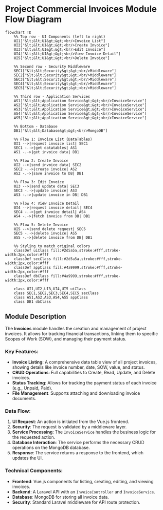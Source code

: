# Project Commercial Invoices Module Flow Diagram

```mermaid
flowchart TD
    %% Top row - UI Components (left to right)
    UI1["&lt;&lt;UI&gt;&gt;<br/>Invoice List"]
    UI2["&lt;&lt;UI&gt;&gt;<br/>Create Invoice"]
    UI3["&lt;&lt;UI&gt;&gt;<br/>Edit Invoice"]
    UI4["&lt;&lt;UI&gt;&gt;<br/>View Invoice Detail"]
    UI5["&lt;&lt;UI&gt;&gt;<br/>Delete Invoice"]

    %% Second row - Security Middleware
    SEC1["&lt;&lt;Security&gt;&gt;<br/>Middleware"]
    SEC2["&lt;&lt;Security&gt;&gt;<br/>Middleware"]
    SEC3["&lt;&lt;Security&gt;&gt;<br/>Middleware"]
    SEC4["&lt;&lt;Security&gt;&gt;<br/>Middleware"]
    SEC5["&lt;&lt;Security&gt;&gt;<br/>Middleware"]

    %% Third row - Application Services
    AS1["&lt;&lt;Application Service&gt;&gt;<br/>InvoiceService"]
    AS2["&lt;&lt;Application Service&gt;&gt;<br/>InvoiceService"]
    AS3["&lt;&lt;Application Service&gt;&gt;<br/>InvoiceService"]
    AS4["&lt;&lt;Application Service&gt;&gt;<br/>InvoiceService"]
    AS5["&lt;&lt;Application Service&gt;&gt;<br/>InvoiceService"]

    %% Bottom - Database
    DB1["&lt;&lt;Database&gt;&gt;<br/>MongoDB"]

    %% Flow 1: Invoice List (DataTables)
    UI1 -->|request invoice list| SEC1
    SEC1 -.->|get datatables| AS1
    AS1 -.->|get invoice data| DB1

    %% Flow 2: Create Invoice
    UI2 -->|send invoice data| SEC2
    SEC2 -.->|create invoice| AS2
    AS2 -.->|save invoice to DB| DB1

    %% Flow 3: Edit Invoice
    UI3 -->|send update data| SEC3
    SEC3 -.->|update invoice| AS3
    AS3 -.->|update invoice in DB| DB1

    %% Flow 4: View Invoice Detail
    UI4 -->|request invoice detail| SEC4
    SEC4 -.->|get invoice detail| AS4
    AS4 -.->|fetch invoice from DB| DB1

    %% Flow 5: Delete Invoice
    UI5 -->|send delete request| SEC5
    SEC5 -.->|delete invoice| AS5
    AS5 -.->|delete invoice from DB| DB1

    %% Styling to match original colors
    classDef uiClass fill:#2d5a5a,stroke:#fff,stroke-width:2px,color:#fff
    classDef secClass fill:#2d5a5a,stroke:#fff,stroke-width:2px,color:#fff
    classDef appClass fill:#4a9999,stroke:#fff,stroke-width:2px,color:#fff
    classDef dbClass fill:#4a9999,stroke:#fff,stroke-width:2px,color:#fff

    class UI1,UI2,UI3,UI4,UI5 uiClass
    class SEC1,SEC2,SEC3,SEC4,SEC5 secClass
    class AS1,AS2,AS3,AS4,AS5 appClass
    class DB1 dbClass
```

## Module Description

The **Invoices** module handles the creation and management of project invoices. It allows for tracking financial transactions, linking them to specific Scopes of Work (SOW), and managing their payment status.

### Key Features:
- **Invoice Listing**: A comprehensive data table view of all project invoices, showing details like invoice number, date, SOW, value, and status.
- **CRUD Operations**: Full capabilities to Create, Read, Update, and Delete invoices.
- **Status Tracking**: Allows for tracking the payment status of each invoice (e.g., Unpaid, Paid).
- **File Management**: Supports attaching and downloading invoice documents.

### Data Flow:
1.  **UI Request**: An action is initiated from the Vue.js frontend.
2.  **Security**: The request is validated by a middleware layer.
3.  **Service Processing**: The `InvoiceService` handles the business logic for the requested action.
4.  **Database Interaction**: The service performs the necessary CRUD operations on the MongoDB database.
5.  **Response**: The service returns a response to the frontend, which updates the UI.

### Technical Components:
-   **Frontend**: Vue.js components for listing, creating, editing, and viewing invoices.
-   **Backend**: A Laravel API with an `InvoiceController` and `InvoiceService`.
-   **Database**: MongoDB for storing all invoice data.
-   **Security**: Standard Laravel middleware for API route protection.
